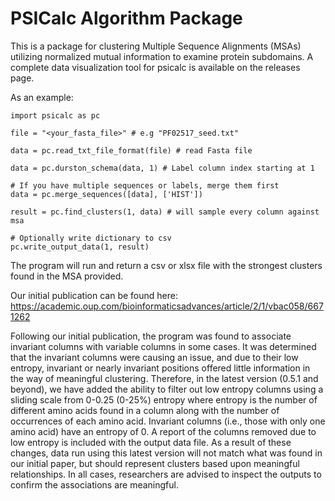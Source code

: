 # PSICalc Algorithm Package

This is a package for clustering Multiple Sequence Alignments (MSAs) utilizing normalized mutual information to examine protein subdomains. A complete data visualization tool for psicalc is available on the releases page.

As an example:

```
import psicalc as pc

file = "<your_fasta_file>" # e.g "PF02517_seed.txt"

data = pc.read_txt_file_format(file) # read Fasta file

data = pc.durston_schema(data, 1) # Label column index starting at 1

# If you have multiple sequences or labels, merge them first
data = pc.merge_sequences([data], ['HIST'])

result = pc.find_clusters(1, data) # will sample every column against msa

# Optionally write dictionary to csv
pc.write_output_data(1, result)
```

The program will run and return a csv or xlsx file with the strongest clusters found in the MSA provided.

Our initial publication can be found here: https://academic.oup.com/bioinformaticsadvances/article/2/1/vbac058/6671262

Following our initial publication, the program was found to associate invariant columns with variable columns in some cases. It was determined that the invariant columns were causing an issue, and due to their low entropy, invariant or nearly invariant positions offered little information in the way of meaningful clustering. Therefore, in the latest version (0.5.1 and beyond), we have added the ability to filter out low entropy columns using a sliding scale from 0-0.25 (0-25%) entropy where entropy is the number of different amino acids found in a column along with the number of occurrences of each amino acid. Invariant columns (i.e., those with only one amino acid) have an entropy of 0. A report of the columns removed due to low entropy is included with the output data file.
As a result of these changes, data run using this latest version will not match what was found in our initial paper, but should represent clusters based upon meaningful relationships. In all cases, researchers are advised to inspect the outputs to confirm the associations are meaningful.
